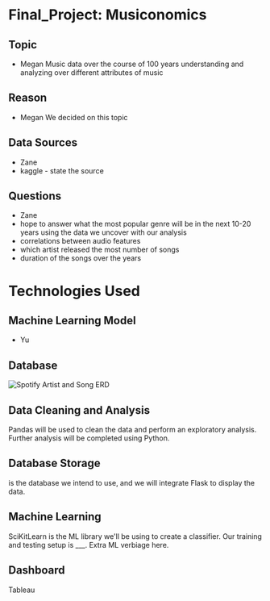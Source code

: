 # Final_Project: Musiconomics

## Topic 
- Megan
Music data over the course of 100 years 
understanding and analyzing over different attributes of music

## Reason
- Megan
We decided on this topic 

## Data Sources
- Zane
- kaggle - state the source


## Questions
- Zane
- hope to answer what the most popular genre will be in the next 10-20 years using the data we uncover with our analysis
- correlations between audio features
- which artist released the most number of songs
- duration of the songs over the years


# Technologies Used


## Machine Learning Model 
- Yu


## Database
![Spotify Artist and Song ERD](https://github.com/zanelouis/Final_Project/blob/Keshs_branch/QuickDBD-export.png)

## Data Cleaning and Analysis
Pandas will be used to clean the data and perform an exploratory analysis. Further analysis will be completed using Python.

## Database Storage
 is the database we intend to use, and we will integrate Flask to display the data.


## Machine Learning
SciKitLearn is the ML library we'll be using to create a classifier. Our training and testing setup is ___. Extra ML verbiage here.


## Dashboard
Tableau 
